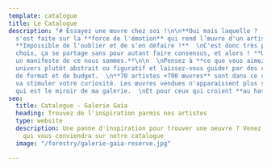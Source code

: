 ```yaml
---
template: catalogue
title: Le Catalogue
description: "# Essayez une œuvre chez soi !\n\n**Oui mais laquelle ?   \n**Ma sélection
  s'est faite sur la **force de l'émotion** qui rend l’œuvre d'un artiste évidente.
  **Impossible de l'oublier et de s'en défaire !**  \nC'est donc très personnel un
  choix, ça se partage sans pour autant faire consensus, et alors ! **Une œuvre comme
  un manifeste de ce nous sommes.**\n\n  \nPensez à **ce que vous aimez** comme un
  univers plutôt abstrait ou figuratif et laissez-vous guider par des choix techniques,
  de format et de budget.  \n**70 artistes +700 œuvres** sont dans ce catalogue qui
  va stimuler votre curiosité. Les œuvres vendues n'apparaissent plus sur ce site
  qui est le miroir de ma galerie.  \nEt pour ceux qui croient **au hasard, bon vagabondage...**"
seo:
  title: Catalogue - Galerie Gaïa
  heading: Trouvez de l'inspiration parmis nos artistes
  type: website
  description: Une panne d'inspiration pour trouver une oeuvre ? Venez découvrir l'oeuvre
    qui vous conviendra sur notre catalogue
  image: "/forestry/galerie-gaia-reserve.jpg"

---
```

